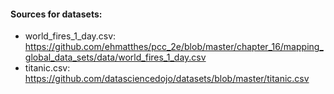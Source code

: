 #### Sources for datasets:
- world_fires_1_day.csv: https://github.com/ehmatthes/pcc_2e/blob/master/chapter_16/mapping_global_data_sets/data/world_fires_1_day.csv
- titanic.csv:  https://github.com/datasciencedojo/datasets/blob/master/titanic.csv
